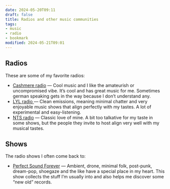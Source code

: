 ```yaml
---
date: 2024-05-20T09:11
draft: false
title: Radios and other music communities
tags:
- music
- radio
- bookmark
modified: 2024-05-21T09:01
---
```


## Radios

These are some of my favorite radios:

- [Cashmere radio](https://cashmereradio.com/) — Cool music and I like the amateurish or uncompromised vibe. It’s cool and has great music for me. Sometimes german speaking gets in the way because I don’t understand any.
- [LYL radio ](http://www.lyl.live/) — Clean emissions, meaning minimal chatter and very enjoyable music shows that align perfectly with my tastes. A lot of experimental and easy-listening.
- [NTS radio](https://www.nts.live/) — Classic love of mine. A bit too talkative for my taste in some shows, but the people they invite to host align very well with my musical tastes.

## Shows

The radio shows I often come back to:

- [Perfect Sound Forever](https://www.nts.live/shows/perfect-sound-forever) — Ambient, drone, minimal folk, post-punk, dream-pop, shoegaze and the like have a special place in my heart. This show collects the stuff I’m usually into and also helps me discover some “new old” records.